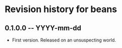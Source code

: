 # Revision history for beans

## 0.1.0.0  -- YYYY-mm-dd

* First version. Released on an unsuspecting world.
